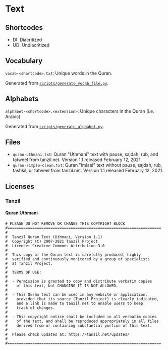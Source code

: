 # Text

## Shortcodes

* DI: Diacritized
* UD: Undiacritized

## Vocabulary

`vocab-<shortcode>.txt`: Unique words in the Quran.

Generated from [`scripts/generate_vocab_file.py`](../scripts/generate_vocab_file.py).

## Alphabets

`alphabet-<shortcode>.<extension>`: Unique characters in the Quran (i.e. Arabic)

Generated from [`scripts/generate_alphabet.py`](../scripts/generate_alphabet.py).

## Files

* `quran-uthmani.txt`: Quran "Uthmani" text with pause, sajdah, rub, and tatweel from tanzil.net. Version 1.1 released February 12, 2021.
* `quran-simple-clean.txt`: Quran "Imlaei" text without pause, sajdah, rub, tashkil, or tatweel from tanzil.net. Version 1.1 released February 12, 2021.

## Licenses

### Tanzil

#### Quran Uthmani

```
# PLEASE DO NOT REMOVE OR CHANGE THIS COPYRIGHT BLOCK
#====================================================================
#
#  Tanzil Quran Text (Uthmani, Version 1.1)
#  Copyright (C) 2007-2021 Tanzil Project
#  License: Creative Commons Attribution 3.0
#
#  This copy of the Quran text is carefully produced, highly
#  verified and continuously monitored by a group of specialists
#  at Tanzil Project.
#
#  TERMS OF USE:
#
#  - Permission is granted to copy and distribute verbatim copies
#    of this text, but CHANGING IT IS NOT ALLOWED.
#
#  - This Quran text can be used in any website or application,
#    provided that its source (Tanzil Project) is clearly indicated,
#    and a link is made to tanzil.net to enable users to keep
#    track of changes.
#
#  - This copyright notice shall be included in all verbatim copies
#    of the text, and shall be reproduced appropriately in all files
#    derived from or containing substantial portion of this text.
#
#  Please check updates at: https://tanzil.net/updates/
#
#====================================================================
```
